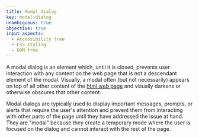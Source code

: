 ```yaml
---
title: Modal dialog
key: modal-dialog
unambiguous: true
objective: true
input_aspects:
  - Accessibility tree
  - CSS styling
  - DOM tree
---
```


A modal dialog is an element which, until it is closed, prevents user interaction with any content on the web page that is not a descendant element of the modal.  Visually, a modal often (but not necessarily) appears on top of all other content of the [html web page][] and visually darkens or otherwise obscures that other content.

Modal dialogs are typically used to display important messages, prompts, or alerts that require the user's attention and prevent them from interacting with other parts of the page until they have addressed the issue at hand. They are "modal" because they create a temporary mode where the user is focused on the dialog and cannot interact with the rest of the page.

[html web page]: #web-page-html 'Definition of Web Page'
